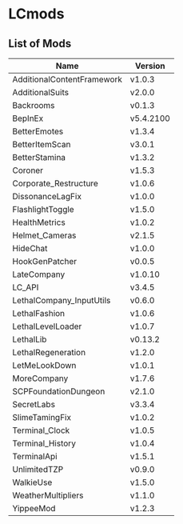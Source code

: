 # LCmods

## List of Mods

| Name                       | Version   |
| -------------------------- | --------- |
| AdditionalContentFramework | v1.0.3    |
| AdditionalSuits            | v2.0.0    |
| Backrooms                  | v0.1.3    |
| BepInEx                    | v5.4.2100 |
| BetterEmotes               | v1.3.4    |
| BetterItemScan             | v3.0.1    |
| BetterStamina              | v1.3.2    |
| Coroner                    | v1.5.3    |
| Corporate_Restructure      | v1.0.6    |
| DissonanceLagFix           | v1.0.0    |
| FlashlightToggle           | v1.5.0    |
| HealthMetrics              | v1.0.2    |
| Helmet_Cameras             | v2.1.5    |
| HideChat                   | v1.0.0    |
| HookGenPatcher             | v0.0.5    |
| LateCompany                | v1.0.10   |
| LC_API                     | v3.4.5    |
| LethalCompany_InputUtils   | v0.6.0    |
| LethalFashion              | v1.0.6    |
| LethalLevelLoader          | v1.0.7    |
| LethalLib                  | v0.13.2   |
| LethalRegeneration         | v1.2.0    |
| LetMeLookDown              | v1.0.1    |
| MoreCompany                | v1.7.6    |
| SCPFoundationDungeon       | v2.1.0    |
| SecretLabs                 | v3.3.4    |
| SlimeTamingFix             | v1.0.2    |
| Terminal_Clock             | v1.0.5    |
| Terminal_History           | v1.0.4    |
| TerminalApi                | v1.5.1    |
| UnlimitedTZP               | v0.9.0    |
| WalkieUse                  | v1.5.0    |
| WeatherMultipliers         | v1.1.0    |
| YippeeMod                  | v1.2.3    |

